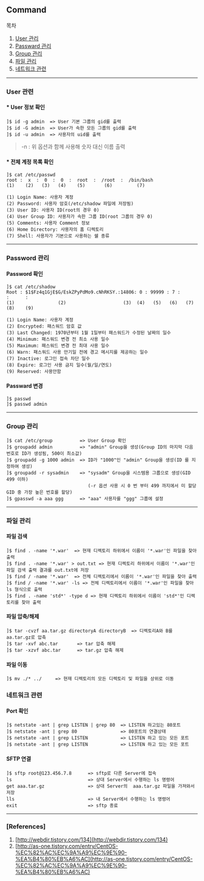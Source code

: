 ## Command

목차

1. [User 관리](#user-관리)
1. [Passward 관리](#passward-관리)
1. [Group 관리](#group-관리)
1. [파일 관리](#파일-관리)
1. [네트워크 관련](네트워크-관련)

* * *

### User 관련

#### * User 정보 확인

```text
]$ id -g admin  => User 기본 그룹의 gid를 출력
]$ id -G admin  => User가 속한 모든 그룹의 gid를 출력
]$ id -u admin  => 사용자의 uid를 출력
```
> -n : 위 옵션과 함께 사용해 숫자 대신 이름 출력

#### * 전체 계정 목록 확인

```text
]$ cat /etc/passwd
root :  x  :  0  :  0  :  root  :  /root  :  /bin/bash
(1)    (2)   (3)   (4)    (5)       (6)         (7)
```

```text
(1) Login Name: 사용자 계정
(2) Password: 사용자 암호(/etc/shadow 파일에 저장됨)
(3) User ID: 사용자 ID(root의 경우 0)
(4) User Group ID: 사용자가 속한 그룹 ID(root 그룹의 경우 0)
(5) Comments: 사용자 Comment 정보
(6) Home Directory: 사용자의 홈 디렉토리
(7) Shell: 사용자가 기본으로 사용하는 쉘 종류
```

* * *

### Password 관리

#### Password 확인

```text
]$ cat /etc/shadow
Root : $1$Fz4q1GjE$G/EskZPyPdMo9.cNhRKSY.:14806: 0 : 99999 : 7 :      :      :
(1)                (2)                     (3)  (4)   (5)   (6)   (7)    (8)    (9)
```

```text
(1) Login Name: 사용자 계정
(2) Encrypted: 패스워드 암호 값
(3) Last Changed: 1970년부터 1월 1일부터 패스워드가 수정된 날짜의 일수
(4) Minimum: 패스워드 변경 전 최소 사용 일수
(5) Maximum: 패스워드 변경 전 최대 사용 일수
(6) Warn: 패스워드 사용 만기일 전에 경고 메시지를 제공하는 일수
(7) Inactive: 로그인 접속 차단 일수
(8) Expire: 로그인 사용 금지 일수(월/일/연도)
(9) Reserved: 사용안함
```

#### Passward 변경

```text
]$ passwd
]$ passwd admin
```

* * *

### Group 관리

```text
]$ cat /etc/group          => User Group 확인
]$ groupadd admin          => "admin" Group을 생성(Group ID의 마지막 다음 번호로 ID가 생성됨, 500이 최소값)
]$ groupadd -g 1000 admin  => ID가 "1000"인 "admin" Group을 생성(ID 를 지정하여 생성)
]$ groupadd -r sysadmin    => "sysadm" Group을 시스템용 그룹으로 생성(GID 499 이하)
                              (-r 옵션 사용 시 0 번 부터 499 까지에서 미 할당 GID 중 가장 높은 번호를 할당)
]$ gpasswd -a aaa ggg      => "aaa" 사용자를 "ggg" 그룹에 설정
```

* * *

### 파일 관리

#### 파일 검색

```text
]$ find . -name '*.war'  => 현재 디렉토리 하위에서 이름이 '*.war'인 파일을 찾아 출력
]$ find . -name '*.war' > out.txt => 현재 디렉토리 하위에서 이름이 '*.war'인 파일 검색 출력 결과를 out.txt에 저장
]$ find / -name '*.war'  => 전체 디렉토리에서 이름이 '*.war'인 파일을 찾아 출력
]$ find / -name '*.war' -ls => 전체 디렉토리에서 이름이 '*.war'인 파일을 찾아 ls 형식으로 출력
]$ find . -name 'std*' -type d => 현재 디렉토리 하위에서 이름이 'std*'인 디렉토리를 찾아 출력
```
#### 파일 압축/해제

```text
]$ tar -cvzf aa.tar.gz directoryA directoryB  => 디렉토리A와 B를 aa.tar.gz로 압축
]$ tar -xvf abc.tar       => tar 압축 해제
]$ tar -xzvf abc.tar      => tar.gz 압축 해제
```

#### 파일 이동
```text
]$ mv ./* ../     => 현재 디렉토리의 모든 디렉토리 및 파일을 상위로 이동
```

### 네트워크 관련

#### Port 확인
```text
]$ netstate -ant | grep LISTEN | grep 80  => LISTEN 하고있는 80포트
]$ netstate -ant | grep 80                => 80포트의 연결상태
]$ netstate -ant | grep LISTEN            => LISTEN 하고 있는 모든 포트
]$ netstate -ant | grep LISTEN            => LISTEN 하고 있는 모든 포트
```

#### SFTP 연결
```text
]$ sftp root@123.456.7.8      => sftp로 다른 Server에 접속 
ls                            => 상대 Server에서 수행하는 ls 명령어
get aaa.tar.gz                => 상대 Server의  aaa.tar.gz 파일을 가져와서 저장
lls                           => 내 Server에서 수행하는 ls 명령어
exit                          => sftp 종료
```

* * *

### [References]
1. [http://webdir.tistory.com/134](http://webdir.tistory.com/134)
1. [http://as-one.tistory.com/entry/CentOS-%EC%82%AC%EC%9A%A9%EC%9E%90-%EA%B4%80%EB%A6%AC](http://as-one.tistory.com/entry/CentOS-%EC%82%AC%EC%9A%A9%EC%9E%90-%EA%B4%80%EB%A6%AC)
